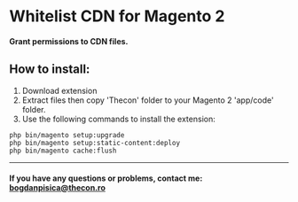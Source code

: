 # Whitelist CDN for Magento 2

#### Grant permissions to CDN files.

## How to install:
1. Download extension
2. Extract files then copy 'Thecon' folder to your Magento 2 'app/code' folder.
3. Use the following commands to install the extension:

```
php bin/magento setup:upgrade
php bin/magento setup:static-content:deploy
php bin/magento cache:flush
```
___________________________________________________________________________________________________
#### If you have any questions or problems, contact me: <a href="mailto:bogdanpisica@thecon.ro">bogdanpisica@thecon.ro</a>
